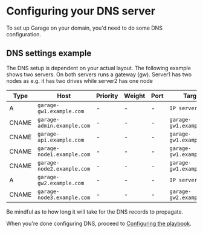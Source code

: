 # Configuring your DNS server

To set up Garage on your domain, you'd need to do some DNS configuration.

## DNS settings example

The DNS setup is dependent on your actual layout. The following example shows two servers.
On both servers runs a gateway (gw). Server1 has two nodes as e.g. it has two drives while server2 has one node

| Type  | Host                       | Priority | Weight | Port | Target                   |
|-------|----------------------------|----------|--------|------|--------------------------|
| A     | `garage-gw1.example.com`   | -        | -      | -    | `IP server1`             |
| CNAME | `garage-admin.example.com` | -        | -      | -    | `garage-gw1.example.com` |
| CNAME | `garage-api.example.com`   | -        | -      | -    | `garage-gw1.example.com` |
| CNAME | `garage-node1.example.com` | -        | -      | -    | `garage-gw1.example.com` |
| CNAME | `garage-node2.example.com` | -        | -      | -    | `garage-gw1.example.com` |
| A     | `garage-gw2.example.com`   | -        | -      | -    | `IP server2`             |
| CNAME | `garage-node3.example.com` | -        | -      | -    | `garage-gw2.example.com` |

Be mindful as to how long it will take for the DNS records to propagate.

When you're done configuring DNS, proceed to [Configuring the playbook](configuring-playbook.md).
